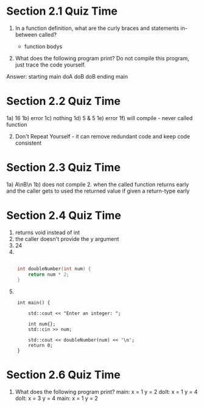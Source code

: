 # Section 2.1 Quiz Time
1. In a function definition, what are the curly braces and statements in-between called?
	- function bodys

2. What does the following program print? Do not compile this program, just trace the code yourself.

Answer:
starting main
doA
doB
doB
ending main

# Section 2.2 Quiz Time

1a) 16
1b) error
1c) nothing
1d) 5 & 5
1e) error
1f) will compile - never called function

2. Don't Repeat Yourself - it can remove redundant code and keep code consistent

# Section 2.3 Quiz Time
1a) A\nB\n
1b) does not compile
2. when the called function returns early and the caller gets to used the returned value if given a return-type early

# Section 2.4 Quiz Time
1. returns void instead of int
2. the caller doesn't provide the y argument
3. 24
4. 

```c++
	
	int doubleNumber(int num) {
		return num * 2;
	}


```

5.  
```
	int main() {
		
		std::cout << "Enter an integer: ";

		int num{};
		std::cin >> num;

		std::cout << doubleNumber(num) << '\n';
		return 0;
	}

```

# Section 2.6 Quiz Time
1. What does the following program print? 
main: x = 1 y = 2
doIt: x = 1 y = 4
doIt: x = 3 y = 4
main: x = 1 y = 2
